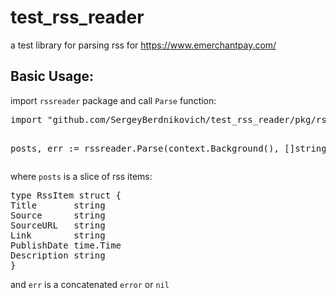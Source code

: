 # test_rss_reader
a test library for parsing rss for https://www.emerchantpay.com/

<h2>Basic Usage:</h2>
<p>
import <code>rssreader</code> package and call <code>Parse</code> function:
</br>
<pre>
import "github.com/SergeyBerdnikovich/test_rss_reader/pkg/rssreader"

posts, err := rssreader.Parse(context.Background(), []string{"http://feeds.twit.tv/twit.xml"})
</pre>
</p>
<p>
where <code>posts</code> is a slice of rss items:
</br>
<pre>
type RssItem struct {
Title       string
Source      string
SourceURL   string
Link        string
PublishDate time.Time
Description string
}
</pre>
</p>
and <code>err</code> is a concatenated <code>error</code> or <code>nil</code>
